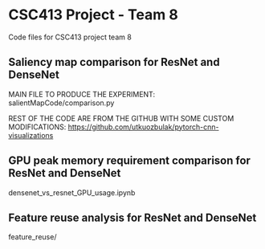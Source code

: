 # CSC413 Project - Team 8 

Code files for CSC413 project team 8

## Saliency map comparison for ResNet and DenseNet

MAIN FILE TO PRODUCE THE EXPERIMENT: salientMapCode/comparison.py

REST OF THE CODE ARE FROM THE GITHUB WITH SOME CUSTOM MODIFICATIONS:
https://github.com/utkuozbulak/pytorch-cnn-visualizations

## GPU peak memory requirement comparison for ResNet and DenseNet

densenet_vs_resnet_GPU_usage.ipynb

## Feature reuse analysis for ResNet and DenseNet
feature_reuse/


